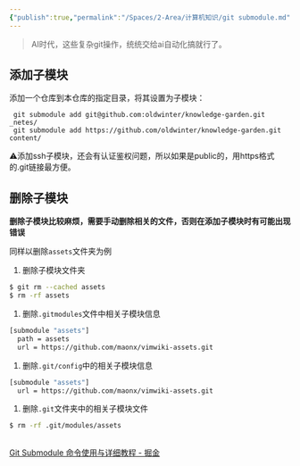 ```yaml
---
{"publish":true,"permalink":"/Spaces/2-Area/计算机知识/git submodule.md","title":"git submodule","created":"2022-06-23","modified":"2025-07-10","published":"2025-07-10T21:54:24.775+08:00","cssclasses":""}
---
```



> AI时代，这些复杂git操作，统统交给ai自动化搞就行了。

## 添加子模块

添加一个仓库到本仓库的指定目录，将其设置为子模块：

```
 git submodule add git@github.com:oldwinter/knowledge-garden.git  _netes/
 git submodule add https://github.com/oldwinter/knowledge-garden.git content/
```

⚠️添加ssh子模块，还会有认证鉴权问题，所以如果是public的，用https格式的.git链接最方便。

## 删除子模块

**删除子模块比较麻烦，需要手动删除相关的文件，否则在添加子模块时有可能出现错误**

同样以删除`assets`文件夹为例

1. 删除子模块文件夹

```sh
$ git rm --cached assets
$ rm -rf assets
```

1. 删除`.gitmodules`文件中相关子模块信息

```sh
[submodule "assets"]
  path = assets
  url = https://github.com/maonx/vimwiki-assets.git
```

1. 删除`.git/config`中的相关子模块信息

```sh
[submodule "assets"]
  url = https://github.com/maonx/vimwiki-assets.git
```

1. 删除`.git`文件夹中的相关子模块文件

```sh
$ rm -rf .git/modules/assets
```

##

[Git Submodule 命令使用与详细教程 - 掘金](https://juejin.cn/post/6948251963133788196)
